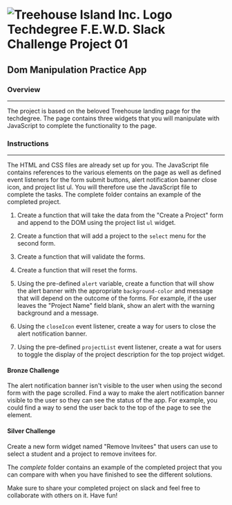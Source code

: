 
# ![Treehouse Island Inc. Logo](https://3wga6448744j404mpt11pbx4-wpengine.netdna-ssl.com/wp-content/uploads/2018/05/Treehouse-logo_Social-150x150.png "Treehouse Island Inc. Logo") Techdegree F.E.W.D. Slack Challenge Project 01

## Dom Manipulation Practice App

### **Overview**

---
The project is based on the beloved Treehouse landing page for the techdegree. The page contains three widgets that you will manipulate with JavaScript to complete the functionality to the page.

### **Instructions**

---

The HTML and CSS files are already set up for you. The JavaScript file contains references to the various elements on the page as well as defined event listeners for the form submit buttons, alert notification banner close icon, and project list ul. You will therefore use the JavaScript file to complete the tasks. The complete folder contains an example of the completed project.

1. Create a function that will take the data from the "Create a Project" form and append to the DOM using the project list `ul` widget.

2. Create a function that will add a project to the `select` menu for the second form.

3. Create a function that will validate the forms.

4. Create a function that will reset the forms.

5. Using the pre-defined `alert` variable, create a function that will show the alert banner with the appropriate `background-color` and message that will depend on the outcome of the forms. For example, if the user leaves the "Project Name" field blank, show an alert with the warning background and a message.

6. Using the `closeIcon` event listener, create a way for users to close the alert notification banner.

7. Using the pre-defined `projectList` event listener, create a wat for users to toggle the display of the project description for the top project widget.

#### Bronze Challenge

The alert notification banner isn't visible to the user when using the second form with the page scrolled. Find a way to make the alert notification banner visible to the user so they can see the status of the app. For example, you could find a way to send the user back to the top of the page to see the element.

#### Silver Challenge

Create a new form widget named "Remove Invitees" that users can use to select a student and a project to remove invitees for.

The *complete* folder contains an example of the completed project that you can compare with when you have finished to see the different solutions.

Make sure to share your completed project on slack and feel free to collaborate with others on it. Have fun!
